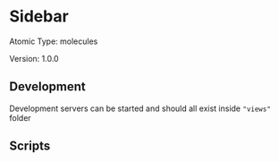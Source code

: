 # Sidebar

Atomic Type: molecules

Version: 1.0.0

## Development 
Development servers can be started and should all exist inside `"views"` folder

## Scripts 

